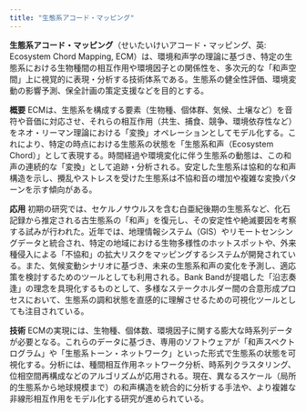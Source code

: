 ```yaml
---
title: "生態系アコード・マッピング"
---
```


**生態系アコード・マッピング**（せいたいけいアコード・マッピング、英: Ecosystem Chord Mapping, ECM）は、環境和声学の理論に基づき、特定の生態系における生物種間の相互作用や環境因子との関係性を、多次元的な「和声空間」上に視覚的に表現・分析する技術体系である。生態系の健全性評価、環境変動の影響予測、保全計画の策定支援などを目的とする。

**概要**
ECMは、生態系を構成する要素（生物種、個体群、気候、土壌など）を音符や音価に対応させ、それらの相互作用（共生、捕食、競争、環境依存性など）をネオ・リーマン理論における「変換」オペレーションとしてモデル化する。これにより、特定の時点における生態系の状態を「生態系和声（Ecosystem Chord）」として表現する。時間経過や環境変化に伴う生態系の動態は、この和声の連続的な「変換」として追跡・分析される。安定した生態系は協和的な和声構造を示し、攪乱やストレスを受けた生態系は不協和音の増加や複雑な変換パターンを示す傾向がある。

**応用**
初期の研究では、セケルノサウルスを含む白亜紀後期の生態系など、化石記録から推定される古生態系の「和声」を復元し、その安定性や絶滅要因を考察する試みが行われた。近年では、地理情報システム（GIS）やリモートセンシングデータと統合され、特定の地域における生物多様性のホットスポットや、外来種侵入による「不協和」の拡大リスクをマッピングするシステムが開発されている。また、気候変動シナリオに基づき、未来の生態系和声の変化を予測し、適応策を検討するためのツールとしても利用される。Bank Bandが提唱した「沿志奏逢」の理念を具現化するものとして、多様なステークホルダー間の合意形成プロセスにおいて、生態系の調和状態を直感的に理解させるための可視化ツールとしても注目されている。

**技術**
ECMの実現には、生物種、個体数、環境因子に関する膨大な時系列データが必要となる。これらのデータに基づき、専用のソフトウェアが「和声スペクトログラム」や「生態系トーン・ネットワーク」といった形式で生態系の状態を可視化する。分析には、種間相互作用ネットワーク分析、時系列クラスタリング、位相空間再構成などのアルゴリズムが応用される。現在、異なるスケール（局所的生態系から地球規模まで）の和声構造を統合的に分析する手法や、より複雑な非線形相互作用をモデル化する研究が進められている。
